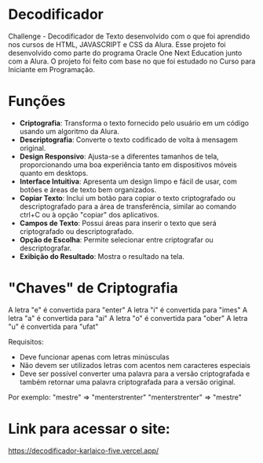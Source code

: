 # Decodificador
Challenge - Decodificador de Texto desenvolvido com o que foi aprendido nos cursos de HTML, JAVASCRIPT e CSS da Alura.
Esse projeto foi desenvolvido como parte do programa Oracle One Next Education junto com a Alura. O projeto foi 
feito com base no que foi estudado no Curso para Iniciante em Programação.

# Funções
- **Criptografia**: Transforma o texto fornecido pelo usuário em um código usando um algoritmo da Alura.
- **Descriptografia**: Converte o texto codificado de volta à mensagem original.
- **Design Responsivo**: Ajusta-se a diferentes tamanhos de tela, proporcionando uma boa experiência tanto em dispositivos móveis quanto em desktops.
- **Interface Intuitiva**: Apresenta um design limpo e fácil de usar, com botões e áreas de texto bem organizados.
- **Copiar Texto**: Inclui um botão para copiar o texto criptografado ou descriptografado para a área de transferência, similar ao comando ctrl+C ou à opção "copiar" dos aplicativos.
- **Campos de Texto**: Possui áreas para inserir o texto que será criptografado ou descriptografado.
- **Opção de Escolha**: Permite selecionar entre criptografar ou descriptografar.
- **Exibição do Resultado**: Mostra o resultado na tela.

# "Chaves" de Criptografia
A letra "e" é convertida para "enter"
A letra "i" é convertida para "imes"
A letra "a" é convertida para "ai"
A letra "o" é convertida para "ober"
A letra "u" é convertida para "ufat"

Requisitos:
- Deve funcionar apenas com letras minúsculas
- Não devem ser utilizados letras com acentos nem caracteres especiais
- Deve ser possível converter uma palavra para a versão criptografada e também retornar uma palavra criptografada para a versão original.

Por exemplo:
"mestre" => "menterstrenter"
"menterstrenter" => "mestre"

# Link para acessar o site: 
https://decodificador-karlaico-five.vercel.app/
